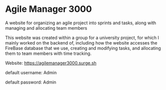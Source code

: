 # Agile Manager 3000

A website for organizing an agile project into sprints and tasks, along with managing and allocating team members

This website was created within a group for a university project, for which I mainly worked on the backend of, including how the website accesses the FireBase database that we use, creating and modifying tasks, and allocating them to team members with time tracking.

Website: https://agilemanager3000.surge.sh

default username: Admin

default password: Admin

